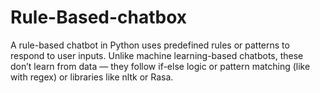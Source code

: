 # Rule-Based-chatbox
A rule-based chatbot in Python uses predefined rules or patterns to respond to user inputs. Unlike machine learning-based chatbots, these don’t learn from data — they follow if-else logic or pattern matching (like with regex) or libraries like nltk or Rasa.
